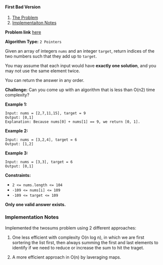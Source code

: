#### First Bad Version

1. [The Problem](#the-problem)
2. [Implementaiton Notes](#implementation-notes)


**Problem link** [here](https://leetcode.com/problems/two-sum/)

**Algorithm Type:** `2 Pointers`

Given an array of integers `nums` and an integer `target`, return indices of the two numbers such that they add up to `target`.

You may assume that each input would have **exactly one solution**, and you may not use the same element twice.

You can return the answer in any order.

**Challenge:** Can you come up with an algorithm that is less than O(n2) time complexity?

 

**Example 1:**

```
Input: nums = [2,7,11,15], target = 9
Output: [0,1]
Explanation: Because nums[0] + nums[1] == 9, we return [0, 1].
```

**Example 2:**
```
Input: nums = [3,2,4], target = 6
Output: [1,2]
```

**Example 3:**
```
Input: nums = [3,3], target = 6
Output: [0,1]
``` 

**Constraints:**

* `2 <= nums.length <= 104`
* `-109 <= nums[i] <= 109`
* `-109 <= target <= 109`

**Only one valid answer exists.**

### Implementation Notes

Implemented the twosums problem using 2 different approaches:
1.  One less efficient with complexity O(n log n), in which we are first sortering the list first, then always summing the first and last elements to identify if we need to reduce or increase the sum to hit the traget.


2. A more efficient approach in O(n) by laveraging maps.
